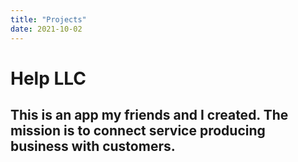 ```yaml
---
title: "Projects"
date: 2021-10-02
---
```


# Help LLC

## This is an app my friends and I created. The mission is to connect service producing business with customers. 
